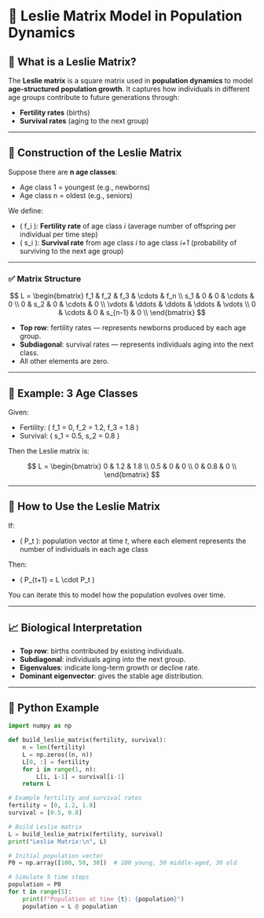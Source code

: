 # 🧬 Leslie Matrix Model in Population Dynamics

## 📌 What is a Leslie Matrix?

The **Leslie matrix** is a square matrix used in **population dynamics** to model **age-structured population growth**. It captures how individuals in different age groups contribute to future generations through:

- **Fertility rates** (births)
- **Survival rates** (aging to the next group)

---

## 🔧 Construction of the Leslie Matrix

Suppose there are **n age classes**:  
- Age class 1 = youngest (e.g., newborns)  
- Age class n = oldest (e.g., seniors)

We define:

- \( f_i \): **Fertility rate** of age class *i* (average number of offspring per individual per time step)
- \( s_i \): **Survival rate** from age class *i* to age class *i+1* (probability of surviving to the next age group)

---

### ✅ Matrix Structure

$$
L =
\begin{bmatrix}
f_1 & f_2 & f_3 & \cdots & f_n \\
s_1 & 0   & 0   & \cdots & 0 \\
0   & s_2 & 0   & \cdots & 0 \\
\vdots & \ddots & \ddots & \ddots & \vdots \\
0 & \cdots & 0 & s_{n-1} & 0 \\
\end{bmatrix}
$$

- **Top row**: fertility rates — represents newborns produced by each age group.
- **Subdiagonal**: survival rates — represents individuals aging into the next class.
- All other elements are zero.

---

## 🧮 Example: 3 Age Classes

Given:

- Fertility: \( f_1 = 0, f_2 = 1.2, f_3 = 1.8 \)
- Survival: \( s_1 = 0.5, s_2 = 0.8 \)

Then the Leslie matrix is:

$$
L =
\begin{bmatrix}
0 & 1.2 & 1.8 \\
0.5 & 0 & 0 \\
0 & 0.8 & 0 \\
\end{bmatrix}
$$

---

## 🧠 How to Use the Leslie Matrix

If:
- \( P_t \): population vector at time *t*, where each element represents the number of individuals in each age class

Then:
- \( P_{t+1} = L \cdot P_t \)

You can iterate this to model how the population evolves over time.

---

## 📈 Biological Interpretation

- **Top row**: births contributed by existing individuals.
- **Subdiagonal**: individuals aging into the next group.
- **Eigenvalues**: indicate long-term growth or decline rate.
- **Dominant eigenvector**: gives the stable age distribution.

---

## 🐍 Python Example

```python
import numpy as np

def build_leslie_matrix(fertility, survival):
    n = len(fertility)
    L = np.zeros((n, n))
    L[0, :] = fertility
    for i in range(1, n):
        L[i, i-1] = survival[i-1]
    return L

# Example fertility and survival rates
fertility = [0, 1.2, 1.8]
survival = [0.5, 0.8]

# Build Leslie matrix
L = build_leslie_matrix(fertility, survival)
print("Leslie Matrix:\n", L)

# Initial population vector
P0 = np.array([100, 50, 30])  # 100 young, 50 middle-aged, 30 old

# Simulate 5 time steps
population = P0
for t in range(5):
    print(f"Population at time {t}: {population}")
    population = L @ population
```
